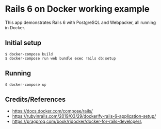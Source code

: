 # Rails 6 on Docker working example

This app demonstrates Rails 6 with PostgreSQL and Webpacker, all running in Docker.

## Initial setup
```
$ docker-compose build
$ docker-compose run web bundle exec rails db:setup
```

## Running
```
$ docker-compose up
```

## Credits/References

* https://docs.docker.com/compose/rails/
* https://rubyinrails.com/2019/03/29/dockerify-rails-6-application-setup/
* https://pragprog.com/book/ridocker/docker-for-rails-developers

